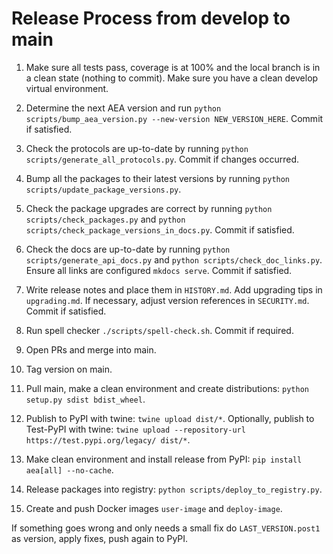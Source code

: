 
# Release Process from develop to main

1. Make sure all tests pass, coverage is at 100% and the local branch is in a clean state (nothing to commit). Make sure you have a clean develop virtual environment.

2. Determine the next AEA version and run `python scripts/bump_aea_version.py --new-version NEW_VERSION_HERE`. Commit if satisfied.

3. Check the protocols are up-to-date by running `python scripts/generate_all_protocols.py`. Commit if changes occurred.

4. Bump all the packages to their latest versions by running `python scripts/update_package_versions.py`.

5. Check the package upgrades are correct by running `python scripts/check_packages.py` and `python scripts/check_package_versions_in_docs.py`. Commit if satisfied.

6. Check the docs are up-to-date by running `python scripts/generate_api_docs.py` and `python scripts/check_doc_links.py`. Ensure all links are configured `mkdocs serve`. Commit if satisfied.

7. Write release notes and place them in `HISTORY.md`. Add upgrading tips in `upgrading.md`. If necessary, adjust version references in `SECURITY.md`. Commit if satisfied.

8. Run spell checker `./scripts/spell-check.sh`. Commit if required.

9. Open PRs and merge into main.

10. Tag version on main.

11. Pull main, make a clean environment and create distributions: `python setup.py sdist bdist_wheel`.

12. Publish to PyPI with twine: `twine upload dist/*`. Optionally, publish to Test-PyPI with twine:
`twine upload --repository-url https://test.pypi.org/legacy/ dist/*`.

13. Make clean environment and install release from PyPI: `pip install aea[all] --no-cache`.

14. Release packages into registry: `python scripts/deploy_to_registry.py`.

15. Create and push Docker images `user-image` and `deploy-image`.

If something goes wrong and only needs a small fix do `LAST_VERSION.post1` as version, apply fixes, push again to PyPI.
